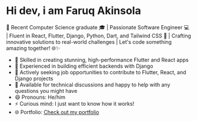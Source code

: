 # Hi dev, i am Faruq Akinsola
🚀 Recent Computer Science graduate 🎓 | Passionate Software Engineer 💻 | Fluent in React, Flutter, Django, Python, Dart, and Tailwind CSS 🚀 | Crafting innovative solutions to real-world challenges | Let's code something amazing together! 🌐✨

- 🔭 Skilled in creating stunning, high-performance Flutter and React apps
- 🌱 Experienced in building efficient backends with Django
- 🤝 Actively seeking job opportunities to contribute to Flutter, React, and Django projects
- 💬 Available for technical discussions and happy to help with any questions you might have
- 😄 Pronouns: He/him
- ⚡ Curious mind: I just want to know how it works!
- 🌐 Portfolio: [Check out my portfolio](https://akinsola.vercel.app/#/)

